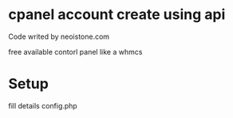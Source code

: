 # cpanel account create using api

Code writed by neoistone.com

free available contorl panel like a whmcs

# Setup 

fill details config.php
